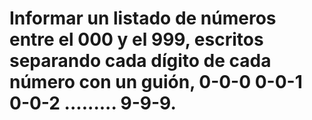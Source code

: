 # Informar un listado de números entre el 000 y el 999, escritos separando cada dígito de cada número con un guión, 0-0-0 0-0-1 0-0-2 ......... 9-9-9.
